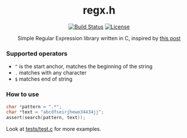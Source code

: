 <div align="center">
  <h1>regx.h</h1>

  <a href="https://travis-ci.org/manparvesh/regx.h/builds" target="_blank"><img src="https://img.shields.io/travis-ci/manparvesh/regx.h.svg?style=for-the-badge" alt="Build Status"></a> 
  <a href="https://manparvesh.mit-license.org/" target="_blank"><img src="https://img.shields.io/badge/license-MIT-blue.svg?longCache=true&style=for-the-badge" alt="License"></a> 

  <p>Simple Regular Expression library written in C, inspired by <a href="https://www.cs.princeton.edu/courses/archive/spr09/cos333/beautiful.html">this post<a></p>

</div>

### Supported operators
- `^` is the start anchor, matches the beginning of the string
- `.` matches with any character
- `$` matches end of string

### How to use
```c
char *pattern = ".*";
char *text = "abcdfseirjhewo34434jj";
assert(search(pattern, text));
```

Look at [tests/test.c](https://github.com/manparvesh/regx.h/blob/master/tests/test.c) for more examples.
